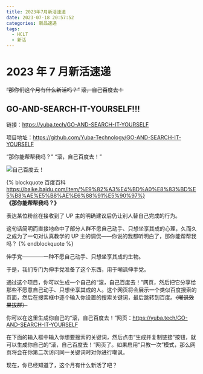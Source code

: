```yaml
---
title: 2023年7月新活速递
date: 2023-07-18 20:57:52
categories: 新品速递
tags:
  - HCLT
  - 新活
---
```


# 2023 年 7 月新活速递

<!-- more -->

~~“那你们这个月有什么新活吗？”~~
~~滚，自己百度去！~~

## GO-AND-SEARCH-IT-YOURSELF!!!

链接：https://yuba.tech/GO-AND-SEARCH-IT-YOURSELF

项目地址：https://github.com/Yuba-Technology/GO-AND-SEARCH-IT-YOURSELF

“那你能帮帮我吗？”
“滚，自己百度去！”

![自己百度去！](https://gcore.jsdelivr.net/gh/Yuba-Technology/GO-AND-SEARCH-IT-YOURSELF/images/1688349806600.png)

{% blockquote 百度百科 https://baike.baidu.com/item/%E9%82%A3%E4%BD%A0%E8%83%BD%E5%B8%AE%E5%B8%AE%E6%88%91%E5%90%97%}
**《那你能帮帮我吗？》**

表达某位粉丝在接收到了 UP 主的明确建议后仍让别人替自己完成的行为。

这句话简明而直接地命中了部分人群不愿自己动手、只想坐享其成的心理，久而久之成为了一句对认真教学的 UP 主的调侃——你说的我都听明白了，那你能帮帮我吗？
{% endblockquote %}

伸手党————一种不愿自己动手、只想坐享其成的生物。

于是，我们专门为伸手党准备了这个东西，用于嘲讽伸手党。

通过这个项目，你可以生成一个自己的“滚，自己百度去！”网页，然后把它分享给那些不愿意自己动手、只想坐享其成的人。这个网页将会展示一个类似百度搜索的页面，然后在搜索框中逐个输入你设置的搜索关键词，最后跳转到百度。~~（嘲讽效果拔群）~~

你可以在这里生成你自己的“滚，自己百度去！”网页：https://yuba.tech/GO-AND-SEARCH-IT-YOURSELF

在下面的输入框中输入你想要搜索的关键词，然后点击“生成并复制链接”按钮，就可以生成你自己的“滚，自己百度去！”网页了。如果启用“只教一次”模式，那么网页将会在你第二次访问同一关键词时对你进行嘲讽。

现在，你已经知道了，这个月有什么新活了吧？
